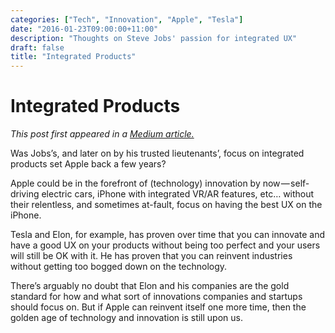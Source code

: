 ```yaml
---
categories: ["Tech", "Innovation", "Apple", "Tesla"]
date: "2016-01-23T09:00:00+11:00"
description: "Thoughts on Steve Jobs' passion for integrated UX"
draft: false
title: "Integrated Products"
---
```


# Integrated Products

*This post first appeared in a <a href="https://medium.com/@jmalonzo/integrated-products-78349529c0fe">Medium article.</a>*

Was Jobs’s, and later on by his trusted lieutenants’, focus on integrated products set Apple back a few years?
<!--more-->
Apple could be in the forefront of (technology) innovation by now — self-driving electric cars, iPhone with integrated VR/AR features, etc… without their relentless, and sometimes at-fault, focus on having the best UX on the iPhone.

Tesla and Elon, for example, has proven over time that you can innovate and have a good UX on your products without being too perfect and your users will still be OK with it. He has proven that you can reinvent industries without getting too bogged down on the technology.

There’s arguably no doubt that Elon and his companies are the gold standard for how and what sort of innovations companies and startups should focus on. But if Apple can reinvent itself one more time, then the golden age of technology and innovation is still upon us.
